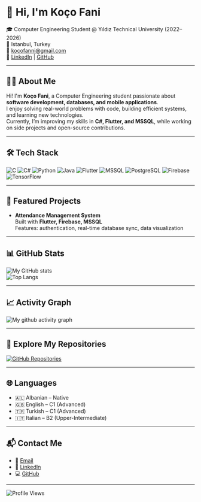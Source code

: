 # 👋 Hi, I'm Koço Fani  

🎓 Computer Engineering Student @ Yıldız Technical University (2022–2026)  
📍 Istanbul, Turkey  
📧 [kocofanni@gmail.com](mailto:kocofanni@gmail.com)  
🔗 [LinkedIn](https://www.linkedin.com/in/ko%C3%A7o-fani-144597294/) | [GitHub](https://github.com/kocofani23)  

---

## 👨‍💻 About Me
Hi! I'm **Koço Fani**, a Computer Engineering student passionate about **software development, databases, and mobile applications**.  
I enjoy solving real-world problems with code, building efficient systems, and learning new technologies.  
Currently, I’m improving my skills in **C#, Flutter, and MSSQL**, while working on side projects and open-source contributions.  

---

## 🛠️ Tech Stack
![C](https://img.shields.io/badge/C-00599C?style=for-the-badge&logo=c&logoColor=white)
![C#](https://img.shields.io/badge/C%23-239120?style=for-the-badge&logo=c-sharp&logoColor=white)
![Python](https://img.shields.io/badge/Python-3776AB?style=for-the-badge&logo=python&logoColor=white)
![Java](https://img.shields.io/badge/Java-ED8B00?style=for-the-badge&logo=java&logoColor=white)
![Flutter](https://img.shields.io/badge/Flutter-02569B?style=for-the-badge&logo=flutter&logoColor=white)
![MSSQL](https://img.shields.io/badge/MSSQL-CC2927?style=for-the-badge&logo=microsoft-sql-server&logoColor=white)
![PostgreSQL](https://img.shields.io/badge/PostgreSQL-316192?style=for-the-badge&logo=postgresql&logoColor=white)
![Firebase](https://img.shields.io/badge/Firebase-FFCA28?style=for-the-badge&logo=firebase&logoColor=black)
![TensorFlow](https://img.shields.io/badge/TensorFlow-FF6F00?style=for-the-badge&logo=TensorFlow&logoColor=white)

---

## 📌 Featured Projects
- **Attendance Management System**  
  Built with **Flutter, Firebase, MSSQL**  
  Features: authentication, real-time database sync, data visualization  

---

## 📊 GitHub Stats
![My GitHub stats](https://github-readme-stats.vercel.app/api?username=kocofani23&show_icons=true&theme=radical)  
![Top Langs](https://github-readme-stats.vercel.app/api/top-langs/?username=kocofani23&layout=compact&theme=radical)

---

## 📈 Activity Graph
![My github activity graph](https://github-readme-activity-graph.vercel.app/graph?username=kocofani23&theme=react-dark)

---

## 📂 Explore My Repositories
[![GitHub Repositories](https://img.shields.io/badge/-See%20All%20Repositories-black?style=for-the-badge&logo=github)](https://github.com/kocofani23?tab=repositories)


---

## 🌐 Languages
- 🇦🇱 Albanian – Native  
- 🇬🇧 English – C1 (Advanced)  
- 🇹🇷 Turkish – C1 (Advanced)  
- 🇮🇹 Italian – B2 (Upper-Intermediate)  

---

## 📬 Contact Me
- 📧 [Email](mailto:kocofanni@gmail.com)  
- 💼 [LinkedIn](https://www.linkedin.com/in/ko%C3%A7o-fani-144597294/)  
- 💻 [GitHub](https://github.com/kocofani23)  

---

![Profile Views](https://komarev.com/ghpvc/?username=kocofani23&style=flat-square&color=blue)
